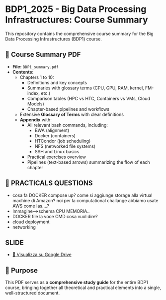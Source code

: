 # BDP1_2025 - Big Data Processing Infrastructures: Course Summary

This repository contains the comprehensive course summary for the Big Data Processing Infrastructures (BDP1) course.

## 📄 Course Summary PDF

- **File:** `BDP1_summary.pdf`
- **Contents:**
  - Chapters 1 to 10:
    - Definitions and key concepts
    - Summaries with glossary terms (CPU, GPU, RAM, kernel, FM-index, etc.)
    - Comparison tables (HPC vs HTC, Containers vs VMs, Cloud Models)
    - Chapter-based pipelines and workflows
  - Extensive **Glossary of Terms** with clear definitions
  - **Appendix** with:
    - All relevant bash commands, including:
      - BWA (alignment)
      - Docker (containers)
      - HTCondor (job scheduling)
      - NFS (networked file systems)
      - SSH and Linux basics
    - Practical exercises overview
    - Pipelines (text-based arrows) summarizing the flow of each chapter

## 📌 PRACTICALS QUESTIONS
- cosa fa DOCKER compose up? come si aggiunge storage alla virtual machine di Amazon? noi per la computational challange abbiamo usate AWS come Ias....?
- Immagine-->schema CPU MEMORIA..
- DOCKER file la voce CMD cosa vuol dire?
- cloud deployment
- networking
  

## SLIDE

- [🔎 Visualizza su Google Drive](https://drive.google.com/file/d/1wzA1xtHW14hh-PvJJcho1k4J8ZIhmPxt/view?usp=sharing)  


## 🚀 Purpose

This PDF serves as a **comprehensive study guide** for the entire BDP1 course, bringing together all theoretical and practical elements into a single, well-structured document.


